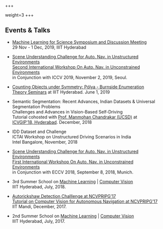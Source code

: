 +++

weight=3
+++

## Events \& Talks


<div class="row">

<div class="col-lg-10 col-centered">

<ul>

<li><p><a href="http://ml4science.iiit.ac.in/events/ml4science/">Machine Learning for Science
Symposium and Discussion Meeting</a><br/>
29 Nov - 1 Dec, 2019, IIIT Hyderabad
</p> </li>
<li><p><a href="http://cvit.iiit.ac.in/autonue2019/challenge" target="_blank">Scene Understanding Challenge for Auto. Nav. in Unstructured Environments</a><br>
<a href="http://cvit.iiit.ac.in/autonue2019" target="_blank">Second International Workshop On Auto. Nav. in Unconstrained Environments </a><br>
in Conjunction with ICCV 2019, November 2, 2019, Seoul.<br></p></li>

<li><p><a href="https://faculty.iiit.ac.in/~theory/seminar/talks/polya-counting/" target="_blank">Counting Objects under Symmetry: Pólya - Burnside Enumeration
</a><br>
<a href="https://faculty.iiit.ac.in/~theory/seminar/" target="_blank">Theory Seminars</a> at IIIT Hyderabad. June 1, 2019<br></p></li>


<li><p>Semantic Segmentation: Recent Advances, Indian Datasets & Universal Segmentation Problems <br/>Challenges and Advances in Vision-Based Self-Driving<br>
Tutorial cohosted with <a href='http://cseweb.ucsd.edu/~mkchandraker/'>Prof. Manmohan Chandrakar (UCSD)</a> at <a href='https://cvit.iiit.ac.in/icvgip18/index.php'>ICVGIP'18, Hyderabad</a>. December, 2018</p></li>


<li><p>IDD Dataset and Challenge <br/>ICTAI Workshop on Unstructured Driving Scenarios in India<br>
Intel Bangalore, November, 2018</p></li>

<li><p><a href="http://cvit.iiit.ac.in/scene-understanding-challenge-2018/" target="_blank">Scene Understanding Challenge for Auto. Nav. in Unstructured Environments</a><br>
<a href="http://cvit.iiit.ac.in/autonue2018" target="_blank">First International Workshop On Auto. Nav. in Unconstrained Environments </a><br>
in Conjunction with ECCV 2018, September 8, 2018, Munich.<br></p></li>

<li><p>3rd Summer School on <a href="http://cvit.iiit.ac.in/mlsummerschool2018/" target="_blank">Machine Learning</a> |
<a href="http://cvit.iiit.ac.in/cvsummerschool2018/" target="_blank">Computer Vision</a><br>
IIIT Hyderabad, July, 2018.</p></li>

<li><p><a href="http://cvit.iiit.ac.in/autorickshaw_detection/" target="_blank">Autorickshaw Detection Challlenge at NCVPRIPG’17</a><br>
<a href="http://ncvpripg.iitmandi.ac.in/index.html" target="_blank">Tutorial on Computer Vision for Autonomous Navigation at NCVPRIPG’17</a><br>
IIT Mandi, December, 2017.<br></p></li>

<li><p>2nd Summer School on  <a href="http://cvit.iiit.ac.in/mlsummerschool2017/" target="_blank">Machine Learning</a> |  <a href="http://cvit.iiit.ac.in/cvsummerschool2017/" target="_blank">Computer Vision</a><br>
IIIT Hyderabad, July, 2017.<br></p></li>
</ul>
</div>
</div>
